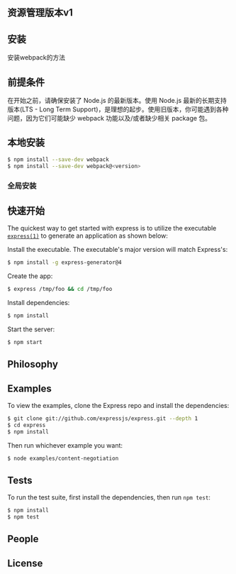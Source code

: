 
## 资源管理版本v1
## 安装
安装webpack的方法


## 前提条件
  
  在开始之前，请确保安装了 Node.js 的最新版本。使用 Node.js 最新的长期支持版本(LTS - Long Term Support)，是理想的起步。使用旧版本，你可能遇到各种问题，因为它们可能缺少 webpack 功能以及/或者缺少相关 package 包。

## 本地安装
```bash
$ npm install --save-dev webpack
$ npm install --save-dev webpack@<version>
```



### 全局安装


## 快速开始

  The quickest way to get started with express is to utilize the executable [`express(1)`](https://github.com/expressjs/generator) to generate an application as shown below:

  Install the executable. The executable's major version will match Express's:

```bash
$ npm install -g express-generator@4
```

  Create the app:

```bash
$ express /tmp/foo && cd /tmp/foo
```

  Install dependencies:

```bash
$ npm install
```

  Start the server:

```bash
$ npm start
```

## Philosophy

 
## Examples

  To view the examples, clone the Express repo and install the dependencies:

```bash
$ git clone git://github.com/expressjs/express.git --depth 1
$ cd express
$ npm install
```

  Then run whichever example you want:

```bash
$ node examples/content-negotiation
```

## Tests

  To run the test suite, first install the dependencies, then run `npm test`:

```bash
$ npm install
$ npm test
```

## People


## License
